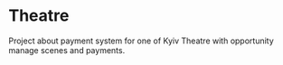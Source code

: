 # Theatre
Project about payment system for one of Kyiv Theatre with opportunity manage scenes and payments. 
